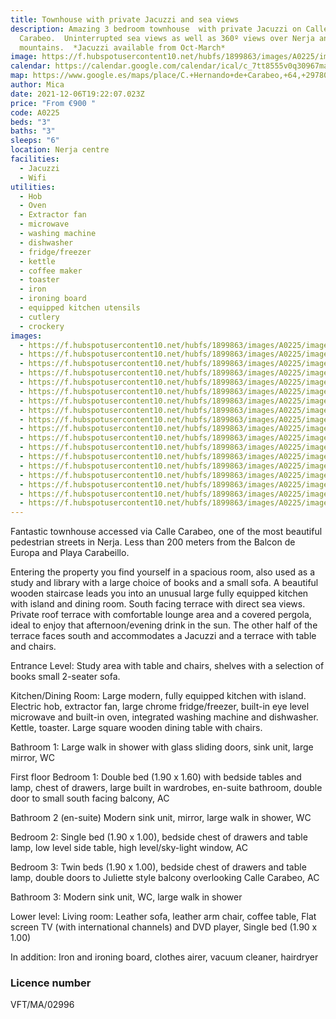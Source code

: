 ```yaml
---
title: Townhouse with private Jacuzzi and sea views
description: Amazing 3 bedroom townhouse  with private Jacuzzi on Calle
  Carabeo.  Uninterrupted sea views as well as 360º views over Nerja and the
  mountains.  *Jacuzzi available from Oct-March*
image: https://f.hubspotusercontent10.net/hubfs/1899863/images/A0225/image-1.jpg
calendar: https://calendar.google.com/calendar/ical/c_7tt8555v0q30967ma29pj70ejg%40group.calendar.google.com/public/basic.ics
map: https://www.google.es/maps/place/C.+Hernando+de+Carabeo,+64,+29780+Nerja,+M%C3%A1laga/@36.7468191,-3.8753053,17z/data=!3m1!4b1!4m5!3m4!1s0xd72250e8816792b:0x38e71775817975a3!8m2!3d36.7468191!4d-3.8731166
author: Mica
date: 2021-12-06T19:22:07.023Z
price: "From €900 "
code: A0225
beds: "3"
baths: "3"
sleeps: "6"
location: Nerja centre
facilities:
  - Jacuzzi
  - Wifi
utilities:
  - Hob
  - Oven
  - Extractor fan
  - microwave
  - washing machine
  - dishwasher
  - fridge/freezer
  - kettle
  - coffee maker
  - toaster
  - iron
  - ironing board
  - equipped kitchen utensils
  - cutlery
  - crockery
images:
  - https://f.hubspotusercontent10.net/hubfs/1899863/images/A0225/image-1.jpg
  - https://f.hubspotusercontent10.net/hubfs/1899863/images/A0225/image-2.jpg
  - https://f.hubspotusercontent10.net/hubfs/1899863/images/A0225/image-3.jpg
  - https://f.hubspotusercontent10.net/hubfs/1899863/images/A0225/image-4.jpg
  - https://f.hubspotusercontent10.net/hubfs/1899863/images/A0225/image-5.jpg
  - https://f.hubspotusercontent10.net/hubfs/1899863/images/A0225/image-6.jpg
  - https://f.hubspotusercontent10.net/hubfs/1899863/images/A0225/image-7.jpg
  - https://f.hubspotusercontent10.net/hubfs/1899863/images/A0225/image-8.jpg
  - https://f.hubspotusercontent10.net/hubfs/1899863/images/A0225/image-9.jpg
  - https://f.hubspotusercontent10.net/hubfs/1899863/images/A0225/image-10.jpg
  - https://f.hubspotusercontent10.net/hubfs/1899863/images/A0225/image-11.jpg
  - https://f.hubspotusercontent10.net/hubfs/1899863/images/A0225/image-12.jpg
  - https://f.hubspotusercontent10.net/hubfs/1899863/images/A0225/image-13.jpg
  - https://f.hubspotusercontent10.net/hubfs/1899863/images/A0225/image-14.jpg
  - https://f.hubspotusercontent10.net/hubfs/1899863/images/A0225/image-15.jpg
  - https://f.hubspotusercontent10.net/hubfs/1899863/images/A0225/image-16.jpg
  - https://f.hubspotusercontent10.net/hubfs/1899863/images/A0225/image-17.jpg
  - https://f.hubspotusercontent10.net/hubfs/1899863/images/A0225/image-18.jpg
---
```

Fantastic townhouse accessed via Calle Carabeo, one of the most beautiful pedestrian streets in Nerja. Less than 200 meters from the Balcon de Europa and Playa Carabeillo.

Entering the property you find yourself in a spacious room, 
also used as a study and library with a large choice of books and a small sofa.  A beautiful wooden staircase leads you into an unusual large fully equipped kitchen with island and dining room. South facing terrace with direct sea views.
Private roof terrace  with comfortable lounge area and a covered pergola, ideal to enjoy that afternoon/evening drink in the sun. The other half of the terrace faces south and accommodates a Jacuzzi and a terrace with table and chairs.

Entrance Level: 
Study area with table and chairs, shelves with a selection of books small 2-seater sofa. 

Kitchen/Dining Room: 
Large modern, fully equipped kitchen with island. 
Electric hob, extractor fan, large chrome fridge/freezer, built-in eye level microwave and built-in oven, integrated washing machine and dishwasher. Kettle, toaster. Large square wooden dining table with chairs.

Bathroom 1: 
Large walk in shower with glass sliding doors, sink unit, large mirror, WC

First floor
Bedroom 1:
Double bed (1.90 x 1.60) with bedside tables and lamp, chest of drawers, large built in wardrobes, en-suite bathroom, double door to small south facing balcony, AC 

Bathroom 2 (en-suite)
Modern sink unit, mirror, large walk in shower, WC

Bedroom 2:
Single bed (1.90 x 1.00), bedside chest of drawers and table lamp, low level side table, high level/sky-light window, AC 

Bedroom 3:
Twin beds (1.90 x 1.00), bedside chest of drawers and table lamp, double doors to Juliette style balcony overlooking Calle Carabeo, AC 

Bathroom 3:
Modern sink unit, WC, large walk in shower

Lower level:
Living room: Leather sofa, leather arm chair, coffee table, 
Flat screen TV (with international channels) and DVD player, Single bed (1.90 x 1.00)

In addition:
Iron and ironing board, clothes airer, vacuum cleaner, hairdryer

### Licence number

VFT/MA/02996